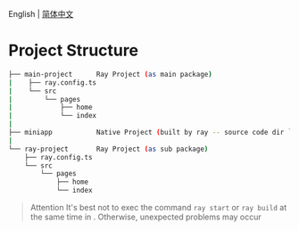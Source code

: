 English | [简体中文](./README-zh_CN.md)

# Project Structure
```bash
├── main-project      Ray Project (as main package)
|    ├── ray.config.ts
|    └── src
|        └── pages
|            ├── home
|            └── index
|
├── miniapp           Native Project (built by ray -- source code dir `main-project`)
|
└── ray-project       Ray Project (as sub package)
    ├── ray.config.ts
    └── src
        └── pages
            ├── home
            └── index
```
> Attention
> It's best not to exec the command `ray start` or `ray build` at the same time in . Otherwise, unexpected problems may occur